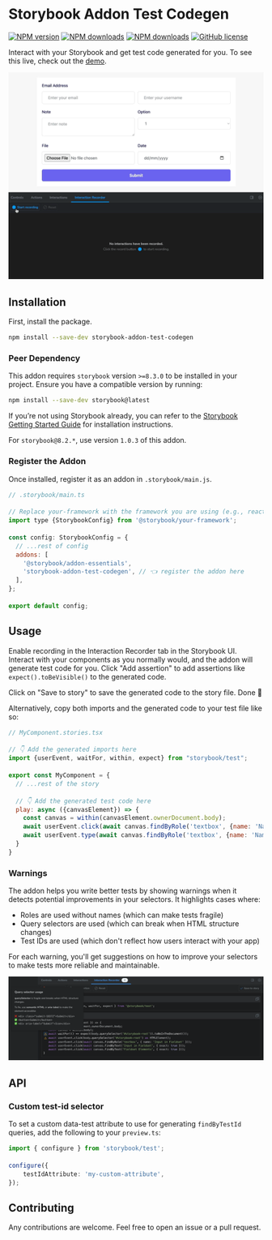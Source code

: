 # Storybook Addon Test Codegen

[![NPM version](https://img.shields.io/npm/v/storybook-addon-test-codegen)](https://www.npmjs.com/package/storybook-addon-test-codegen)
[![NPM downloads](https://img.shields.io/npm/dt/storybook-addon-test-codegen)](https://www.npmjs.com/package/storybook-addon-test-codegen)
[![NPM downloads](https://img.shields.io/npm/dw/storybook-addon-test-codegen)](https://www.npmjs.com/package/storybook-addon-test-codegen)
[![GitHub license](https://img.shields.io/github/license/igrlk/storybook-addon-test-codegen)](https://github.com/igrlk/storybook-addon-test-codegen/blob/main/LICENSE)

Interact with your Storybook and get test code generated for
you. To see this live, check out the [demo](https://igrlk.github.io/storybook-addon-test-codegen/).

![Alt Text](/assets/addon.gif)

## Installation

First, install the package.

```sh
npm install --save-dev storybook-addon-test-codegen
```

### Peer Dependency

This addon requires `storybook` version `>=8.3.0` to be installed in your project. Ensure you have a compatible version
by running:

```sh
npm install --save-dev storybook@latest
```

If you’re not using Storybook already, you can refer to
the [Storybook Getting Started Guide](https://storybook.js.org/docs) for installation instructions.

For `storybook@8.2.*`, use version `1.0.3` of this addon.

### Register the Addon

Once installed, register it as an addon in `.storybook/main.js`.

```js
// .storybook/main.ts

// Replace your-framework with the framework you are using (e.g., react-webpack5, vue3-vite)
import type {StorybookConfig} from '@storybook/your-framework';

const config: StorybookConfig = {
  // ...rest of config
  addons: [
    '@storybook/addon-essentials',
    'storybook-addon-test-codegen', // 👈 register the addon here
  ],
};

export default config;
```

## Usage

Enable recording in the Interaction Recorder tab in the Storybook UI. Interact with your components as you normally
would, and the addon will generate test code for you. Click "Add assertion" to add assertions like
`expect().toBeVisible()` to the generated code.

Click on "Save to story" to save the generated code to the story file. Done 🎉

Alternatively, copy both imports and the generated code to your test file like so:

```jsx
// MyComponent.stories.tsx

// 👇 Add the generated imports here
import {userEvent, waitFor, within, expect} from "storybook/test";

export const MyComponent = {
  // ...rest of the story

  // 👇 Add the generated test code here
  play: async ({canvasElement}) => {
    const canvas = within(canvasElement.ownerDocument.body);
    await userEvent.click(await canvas.findByRole('textbox', {name: 'Name'}));
    await userEvent.type(await canvas.findByRole('textbox', {name: 'Name'}), 'John Doe');
  }
}
```

### Warnings

The addon helps you write better tests by showing warnings when it detects potential improvements in your selectors. It
highlights cases where:

- Roles are used without names (which can make tests fragile)
- Query selectors are used (which can break when HTML structure changes)
- Test IDs are used (which don't reflect how users interact with your app)

For each warning, you'll get suggestions on how to improve your selectors to make tests more reliable and maintainable.

![Warnings in action](/assets/warnings.png)

## API

### Custom test-id selector

To set a custom data-test attribute to use for generating `findByTestId` queries, add the following to your `preview.ts`:

```ts
import { configure } from 'storybook/test';

configure({
	testIdAttribute: 'my-custom-attribute',
});
```

## Contributing

Any contributions are welcome. Feel free to open an issue or a pull request.
